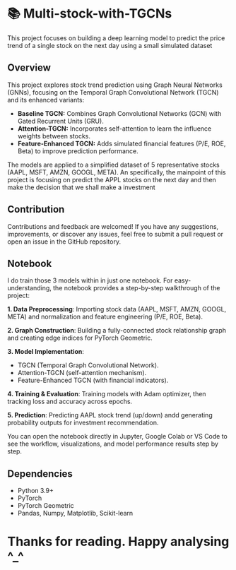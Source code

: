 # 📚 Multi-stock-with-TGCNs 
This project focuses on building a deep learning model to predict the price trend of a single stock on the next day using a small simulated dataset

## Overview
This project explores stock trend prediction using Graph Neural Networks (GNNs), focusing on the Temporal Graph Convolutional Network (TGCN) and its enhanced variants:
- **Baseline TGCN:** Combines Graph Convolutional Networks (GCN) with Gated Recurrent Units (GRU).
- **Attention-TGCN:** Incorporates self-attention to learn the influence weights between stocks.
- **Feature-Enhanced TGCN:** Adds simulated financial features (P/E, ROE, Beta) to improve prediction performance.

The models are applied to a simplified dataset of 5 representative stocks (AAPL, MSFT, AMZN, GOOGL, META). An specifically, the mainpoint of this project is focusing on predict the APPL stocks on the next day and then make the decision that we shall make a investment

## Contribution
Contributions and feedback are welcomed! If you have any suggestions, improvements, or discover any issues, feel free to submit a pull request or open an issue in the GitHub repository.

## Notebook
I do train those 3 models within in just one notebook. For easy-understanding, the notebook provides a step-by-step walkthrough of the project:

**1. Data Preprocessing**: Importing stock data (AAPL, MSFT, AMZN, GOOGL, META) and normalization and feature engineering (P/E, ROE, Beta).

**2. Graph Construction**: Building a fully-connected stock relationship graph and creating edge indices for PyTorch Geometric.

**3. Model Implementation**:
- TGCN (Temporal Graph Convolutional Network).
- Attention-TGCN (self-attention mechanism).
- Feature-Enhanced TGCN (with financial indicators).

**4. Training & Evaluation**: Training models with Adam optimizer, then tracking loss and accuracy across epochs.
  
**5. Prediction**: Predicting AAPL stock trend (up/down) andd generating probability outputs for investment recommendation.

You can open the notebook directly in Jupyter, Google Colab or VS Code to see the workflow, visualizations, and model performance results step by step.

## Dependencies
- Python 3.9+
- PyTorch
- PyTorch Geometric
- Pandas, Numpy, Matplotlib, Scikit-learn

# Thanks for reading. Happy analysing ^_^

